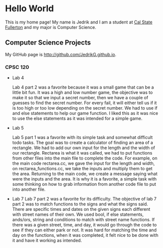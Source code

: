 # Hello World

This is my home page! My name is Jedrik and I am a student at [Cal State Fullerton](http://www.fullerton.edu/) and my major is Computer Science.

## Computer Science Projects

My GitHub page is http://github.com/JedrikG.github.io.

### CPSC 120

* Lab 4

    Lab 4 part 2 was a favorite because it was a small game that can be a little bit fun. It was a high and low number game, the objective was to make it so that we input a secret number, then we have a couple of guesses to find the secret number. For every fail, it will either tell us if it is too high or too low depending on the secret number. We had to use if and else statements to help our game function. I liked this as it was nice to use the else statements as it was intended for a simple game.

* Lab 5

    Lab 5 part 1 was a favorite with its simple task and somewhat difficult todo tasks. The goal was to create a calculator of finding an area of a rectangle. We had to add our own input for the length and the width of our rectangle. Rectarea is what it was called, we had to put functions from other files into the main file to complete the code. For example, on the main code rectarea.cc, we gave the input for the length and width, on rectarea_functions.cc, we take the inputs and multiply them to get the area. Returning to the main code, we create a message saying what were the inputs and the area. It is why it is a favorite, a simple task with some thinking on how to grab information from another code file to put into another file.

* Lab 7
    Lab 7 part 2 was a favorite for its difficulty. The objective of lab 7 part 2 was to match functions to the signs and what the signs said. There are specific times and dates on the given signs each different with street names of their own. We used bool, if else statements, ands/ors, string and conditions to match with street name functions. If there was a given street, time, and day, it would go through the code to see if they can either park or not. It was hard for matching the time and day on the functions, when it was completed, it felt nice to be done with it and have it working as intended.